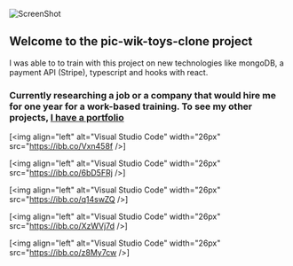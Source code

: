 ![ScreenShot](<img align="left" alt="Visual Studio Code" width="26px" src="https://ibb.co/q14swZQ />)
## Welcome to the pic-wik-toys-clone project

I was able to to train with this project on new technologies like mongoDB, a payment API (Stripe), typescript and hooks with react.

### Currently researching a job or a company that would hire me for one year for a work-based training. To see my other projects, [I have a portfolio][website]



  
  [<img align="left" alt="Visual Studio Code" width="26px" src="https://ibb.co/Vxn458f />]
  
  [<img align="left" alt="Visual Studio Code" width="26px" src="https://ibb.co/6bD5FRj />]
  
  [<img align="left" alt="Visual Studio Code" width="26px" src="https://ibb.co/q14swZQ />]
  
  [<img align="left" alt="Visual Studio Code" width="26px" src="https://ibb.co/XzWVj7d />]
  
  [<img align="left" alt="Visual Studio Code" width="26px" src="https://ibb.co/z8My7cw />]
  
  
  [website]: https://armand-meunier.herokuapp.com/
